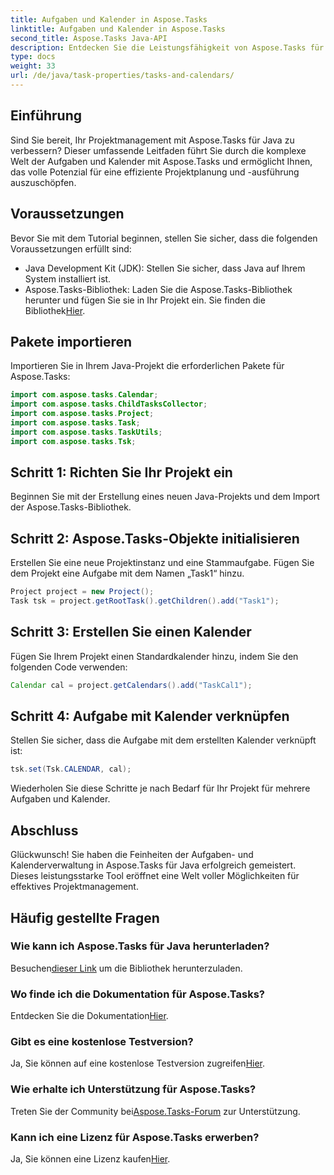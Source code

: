 ```yaml
---
title: Aufgaben und Kalender in Aspose.Tasks
linktitle: Aufgaben und Kalender in Aspose.Tasks
second_title: Aspose.Tasks Java-API
description: Entdecken Sie die Leistungsfähigkeit von Aspose.Tasks für Java bei der effizienten Verwaltung von Aufgaben und Kalendern. Laden Sie es jetzt herunter für ein nahtloses Projektmanagement-Erlebnis!
type: docs
weight: 33
url: /de/java/task-properties/tasks-and-calendars/
---
```

## Einführung
Sind Sie bereit, Ihr Projektmanagement mit Aspose.Tasks für Java zu verbessern? Dieser umfassende Leitfaden führt Sie durch die komplexe Welt der Aufgaben und Kalender mit Aspose.Tasks und ermöglicht Ihnen, das volle Potenzial für eine effiziente Projektplanung und -ausführung auszuschöpfen.
## Voraussetzungen
Bevor Sie mit dem Tutorial beginnen, stellen Sie sicher, dass die folgenden Voraussetzungen erfüllt sind:
- Java Development Kit (JDK): Stellen Sie sicher, dass Java auf Ihrem System installiert ist.
- Aspose.Tasks-Bibliothek: Laden Sie die Aspose.Tasks-Bibliothek herunter und fügen Sie sie in Ihr Projekt ein. Sie finden die Bibliothek[Hier](https://releases.aspose.com/tasks/java/).
## Pakete importieren
Importieren Sie in Ihrem Java-Projekt die erforderlichen Pakete für Aspose.Tasks:
```java
import com.aspose.tasks.Calendar;
import com.aspose.tasks.ChildTasksCollector;
import com.aspose.tasks.Project;
import com.aspose.tasks.Task;
import com.aspose.tasks.TaskUtils;
import com.aspose.tasks.Tsk;
```
## Schritt 1: Richten Sie Ihr Projekt ein
Beginnen Sie mit der Erstellung eines neuen Java-Projekts und dem Import der Aspose.Tasks-Bibliothek.
## Schritt 2: Aspose.Tasks-Objekte initialisieren
Erstellen Sie eine neue Projektinstanz und eine Stammaufgabe. Fügen Sie dem Projekt eine Aufgabe mit dem Namen „Task1“ hinzu.
```java
Project project = new Project();
Task tsk = project.getRootTask().getChildren().add("Task1");
```
## Schritt 3: Erstellen Sie einen Kalender
Fügen Sie Ihrem Projekt einen Standardkalender hinzu, indem Sie den folgenden Code verwenden:
```java
Calendar cal = project.getCalendars().add("TaskCal1");
```
## Schritt 4: Aufgabe mit Kalender verknüpfen
Stellen Sie sicher, dass die Aufgabe mit dem erstellten Kalender verknüpft ist:
```java
tsk.set(Tsk.CALENDAR, cal);
```
Wiederholen Sie diese Schritte je nach Bedarf für Ihr Projekt für mehrere Aufgaben und Kalender.
## Abschluss
Glückwunsch! Sie haben die Feinheiten der Aufgaben- und Kalenderverwaltung in Aspose.Tasks für Java erfolgreich gemeistert. Dieses leistungsstarke Tool eröffnet eine Welt voller Möglichkeiten für effektives Projektmanagement.
## Häufig gestellte Fragen
### Wie kann ich Aspose.Tasks für Java herunterladen?
 Besuchen[dieser Link](https://releases.aspose.com/tasks/java/) um die Bibliothek herunterzuladen.
### Wo finde ich die Dokumentation für Aspose.Tasks?
 Entdecken Sie die Dokumentation[Hier](https://reference.aspose.com/tasks/java/).
### Gibt es eine kostenlose Testversion?
Ja, Sie können auf eine kostenlose Testversion zugreifen[Hier](https://releases.aspose.com/).
### Wie erhalte ich Unterstützung für Aspose.Tasks?
 Treten Sie der Community bei[Aspose.Tasks-Forum](https://forum.aspose.com/c/tasks/15) zur Unterstützung.
### Kann ich eine Lizenz für Aspose.Tasks erwerben?
 Ja, Sie können eine Lizenz kaufen[Hier](https://purchase.aspose.com/buy).